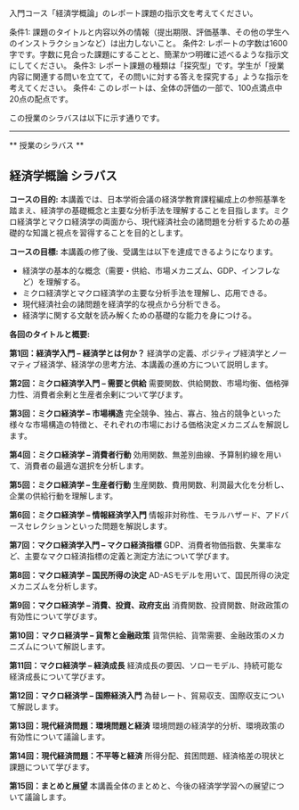 入門コース「経済学概論」のレポート課題の指示文を考えてください。

条件1: 課題のタイトルと内容以外の情報（提出期限、評価基準、その他の学生へのインストラクションなど）は出力しないこと。
条件2: レポートの字数は1600字です。字数に見合った課題にすることと、簡潔かつ明確に述べるような指示文にしてください。
条件3: レポート課題の種類は「探究型」です。学生が「授業内容に関連する問いを立てて，その問いに対する答えを探究する」ような指示を考えてください。
条件4: このレポートは、全体の評価の一部で、100点満点中20点の配点です。

この授業のシラバスは以下に示す通りです。

---------------------------------------
** 授業のシラバス **
## 経済学概論 シラバス

**コースの目的:** 本講義では、日本学術会議の経済学教育課程編成上の参照基準を踏まえ、経済学の基礎概念と主要な分析手法を理解することを目指します。ミクロ経済学とマクロ経済学の両面から、現代経済社会の諸問題を分析するための基礎的な知識と視点を習得することを目的とします。

**コースの目標:**  本講義の修了後、受講生は以下を達成できるようになります。
* 経済学の基本的な概念（需要・供給、市場メカニズム、GDP、インフレなど）を理解する。
* ミクロ経済学とマクロ経済学の主要な分析手法を理解し、応用できる。
* 現代経済社会の諸問題を経済学的な視点から分析できる。
* 経済学に関する文献を読み解くための基礎的な能力を身につける。


**各回のタイトルと概要:**

**第1回：経済学入門 – 経済学とは何か？**
経済学の定義、ポジティブ経済学とノーマティブ経済学、経済学の思考方法、本講義の進め方について説明します。

**第2回：ミクロ経済学入門 – 需要と供給**
需要関数、供給関数、市場均衡、価格弾力性、消費者余剰と生産者余剰について学びます。

**第3回：ミクロ経済学 – 市場構造**
完全競争、独占、寡占、独占的競争といった様々な市場構造の特徴と、それぞれの市場における価格決定メカニズムを解説します。

**第4回：ミクロ経済学 – 消費者行動**
効用関数、無差別曲線、予算制約線を用いて、消費者の最適な選択を分析します。

**第5回：ミクロ経済学 – 生産者行動**
生産関数、費用関数、利潤最大化を分析し、企業の供給行動を理解します。

**第6回：ミクロ経済学 – 情報経済学入門**
情報非対称性、モラルハザード、アドバースセレクションといった問題を解説します。

**第7回：マクロ経済学入門 – マクロ経済指標**
GDP、消費者物価指数、失業率など、主要なマクロ経済指標の定義と測定方法について学びます。

**第8回：マクロ経済学 – 国民所得の決定**
AD-ASモデルを用いて、国民所得の決定メカニズムを分析します。

**第9回：マクロ経済学 – 消費、投資、政府支出**
消費関数、投資関数、財政政策の有効性について学びます。

**第10回：マクロ経済学 – 貨幣と金融政策**
貨幣供給、貨幣需要、金融政策のメカニズムについて解説します。

**第11回：マクロ経済学 – 経済成長**
経済成長の要因、ソローモデル、持続可能な経済成長について学びます。

**第12回：マクロ経済学 – 国際経済入門**
為替レート、貿易収支、国際収支について解説します。

**第13回：現代経済問題：環境問題と経済**
環境問題の経済学的分析、環境政策の有効性について議論します。

**第14回：現代経済問題：不平等と経済**
所得分配、貧困問題、経済格差の現状と課題について学びます。

**第15回：まとめと展望**
本講義全体のまとめと、今後の経済学学習への展望について議論します。
